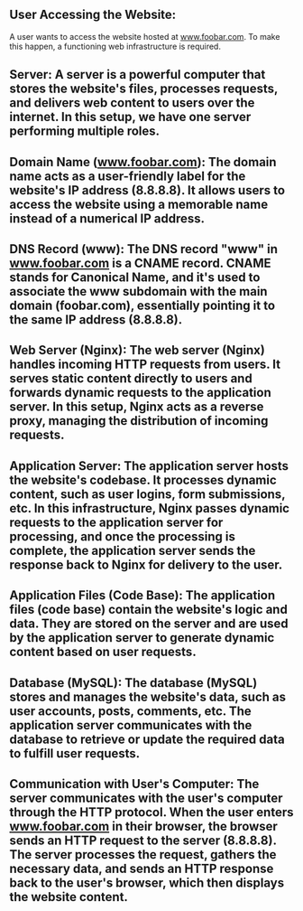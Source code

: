 ## User Accessing the Website:
A user wants to access the website hosted at www.foobar.com. To make this happen, a functioning web infrastructure is required.

## Server: A server is a powerful computer that stores the website's files, processes requests, and delivers web content to users over the internet. In this setup, we have one server performing multiple roles.

## Domain Name (www.foobar.com): The domain name acts as a user-friendly label for the website's IP address (8.8.8.8). It allows users to access the website using a memorable name instead of a numerical IP address.

## DNS Record (www): The DNS record "www" in www.foobar.com is a CNAME record. CNAME stands for Canonical Name, and it's used to associate the www subdomain with the main domain (foobar.com), essentially pointing it to the same IP address (8.8.8.8).

## Web Server (Nginx): The web server (Nginx) handles incoming HTTP requests from users. It serves static content directly to users and forwards dynamic requests to the application server. In this setup, Nginx acts as a reverse proxy, managing the distribution of incoming requests.

## Application Server: The application server hosts the website's codebase. It processes dynamic content, such as user logins, form submissions, etc. In this infrastructure, Nginx passes dynamic requests to the application server for processing, and once the processing is complete, the application server sends the response back to Nginx for delivery to the user.

## Application Files (Code Base): The application files (code base) contain the website's logic and data. They are stored on the server and are used by the application server to generate dynamic content based on user requests.

## Database (MySQL): The database (MySQL) stores and manages the website's data, such as user accounts, posts, comments, etc. The application server communicates with the database to retrieve or update the required data to fulfill user requests.

## Communication with User's Computer: The server communicates with the user's computer through the HTTP protocol. When the user enters www.foobar.com in their browser, the browser sends an HTTP request to the server (8.8.8.8). The server processes the request, gathers the necessary data, and sends an HTTP response back to the user's browser, which then displays the website content.
